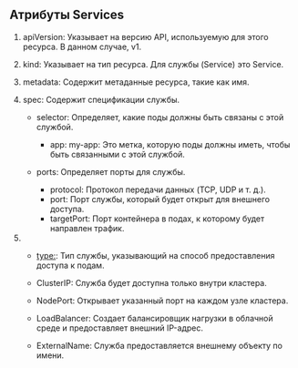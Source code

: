 ## Атрибуты Services

1. apiVersion: Указывает на версию API, используемую для этого ресурса. В данном случае, v1.

2. kind: Указывает на тип ресурса. Для службы (Service) это Service.

3. metadata: Содержит метаданные ресурса, такие как имя.

4. spec: Содержит спецификации службы.
    - selector: Определяет, какие поды должны быть связаны с этой службой.
        - app: my-app: Это метка, которую поды должны иметь, чтобы быть связанными с этой службой.
    
    - ports: Определяет порты для службы.
        - protocol: Протокол передачи данных (TCP, UDP и т. д.).
        - port: Порт службы, который будет открыт для внешнего доступа.
        - targetPort: Порт контейнера в подах, к которому будет направлен трафик.

11. - [type:](../k8s_objects/Services.md): Тип службы, указывающий на способ предоставления доступа к подам.

    - ClusterIP: Служба будет доступна только внутри кластера.

    - NodePort: Открывает указанный порт на каждом узле кластера.

    - LoadBalancer: Создает балансировщик нагрузки в облачной среде и предоставляет внешний IP-адрес.

    - ExternalName: Служба предоставляется внешнему объекту по имени.